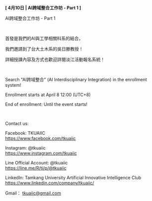 **[ 4月10日 | AI跨域整合工作坊 - Part 1 ]**

AI跨域整合工作坊 - Part 1

&nbsp;

首發是我們的AI與工學相關科系的結合，

我們邀請到了台大土木系的吳日滕教授！

詳細授課內容及方式也歡迎詳閱淡江活動報名系統！

&nbsp;

Search "AI跨域整合" (AI Interdisciplinary Integration) in the enrollment system!

Enrollment starts at April 8 12:00 (UTC+8)

End of enrollment: Until the event starts!

&nbsp;

Contact us:

Facebook: TKUAIIC <br />https://www.facebook.com/tkuaiic

Instagram: @tkuaiic <br />https://www.instagram.com/tkuaiic

Line Official Account: @tkuaiic <br />https://line.me/R/ti/p/@tkuaiic

LinkedIn: Tamkang University Artificial Innovative Intelligence Club <br />https://www.linkedin.com/company/tkuaiic/

Gmail： tkuaiic@gmail.com
